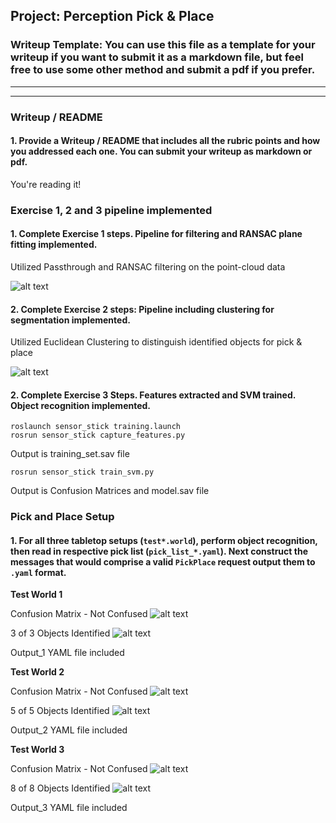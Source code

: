 ## Project: Perception Pick & Place
### Writeup Template: You can use this file as a template for your writeup if you want to submit it as a markdown file, but feel free to use some other method and submit a pdf if you prefer.

---


<!-- # Required Steps for a Passing Submission:
1. Extract features and train an SVM model on new objects (see `pick_list_*.yaml` in `/pr2_robot/config/` for the list of models you'll be trying to identify). 
2. Write a ROS node and subscribe to `/pr2/world/points` topic. This topic contains noisy point cloud data that you must work with.
3. Use filtering and RANSAC plane fitting to isolate the objects of interest from the rest of the scene.
4. Apply Euclidean clustering to create separate clusters for individual items.
5. Perform object recognition on these objects and assign them labels (markers in RViz).
6. Calculate the centroid (average in x, y and z) of the set of points belonging to that each object.
7. Create ROS messages containing the details of each object (name, pick_pose, etc.) and write these messages out to `.yaml` files, one for each of the 3 scenarios (`test1-3.world` in `/pr2_robot/worlds/`).  [See the example `output.yaml` for details on what the output should look like.](https://github.com/udacity/RoboND-Perception-Project/blob/master/pr2_robot/config/output.yaml)  
8. Submit a link to your GitHub repo for the project or the Python code for your perception pipeline and your output `.yaml` files (3 `.yaml` files, one for each test world).  You must have correctly identified 100% of objects from `pick_list_1.yaml` for `test1.world`, 80% of items from `pick_list_2.yaml` for `test2.world` and 75% of items from `pick_list_3.yaml` in `test3.world`.
9. Congratulations!  Your Done!

# Extra Challenges: Complete the Pick & Place
7. To create a collision map, publish a point cloud to the `/pr2/3d_map/points` topic and make sure you change the `point_cloud_topic` to `/pr2/3d_map/points` in `sensors.yaml` in the `/pr2_robot/config/` directory. This topic is read by Moveit!, which uses this point cloud input to generate a collision map, allowing the robot to plan its trajectory.  Keep in mind that later when you go to pick up an object, you must first remove it from this point cloud so it is removed from the collision map!
8. Rotate the robot to generate collision map of table sides. This can be accomplished by publishing joint angle value(in radians) to `/pr2/world_joint_controller/command`
9. Rotate the robot back to its original state.
10. Create a ROS Client for the “pick_place_routine” rosservice.  In the required steps above, you already created the messages you need to use this service. Checkout the [PickPlace.srv](https://github.com/udacity/RoboND-Perception-Project/tree/master/pr2_robot/srv) file to find out what arguments you must pass to this service.
11. If everything was done correctly, when you pass the appropriate messages to the `pick_place_routine` service, the selected arm will perform pick and place operation and display trajectory in the RViz window
12. Place all the objects from your pick list in their respective dropoff box and you have completed the challenge!
13. Looking for a bigger challenge?  Load up the `challenge.world` scenario and see if you can get your perception pipeline working there! -->

[//]: # (Image References)

[image1]: ./images/pcl-pointcloud.png
[image2]: ./images/pcl-cluster.png
[image3]: ./images/test_1_confusionmatrix.png
[image4]: ./images/test_1_rviz.png
[image5]: ./images/test_2_confusionmatrix.png
[image6]: ./images/test_2_rviz.png
[image7]: ./images/test_3_confusionmatrix.png
[image8]: ./images/test_3_rviz.png

---
### Writeup / README

#### 1. Provide a Writeup / README that includes all the rubric points and how you addressed each one.  You can submit your writeup as markdown or pdf.  

You're reading it!

### Exercise 1, 2 and 3 pipeline implemented
#### 1. Complete Exercise 1 steps. Pipeline for filtering and RANSAC plane fitting implemented.

Utilized Passthrough and RANSAC filtering on the point-cloud data

![alt text][image1]

#### 2. Complete Exercise 2 steps: Pipeline including clustering for segmentation implemented.  

Utilized Euclidean Clustering to distinguish identified objects for pick & place

![alt text][image2]

#### 2. Complete Exercise 3 Steps.  Features extracted and SVM trained.  Object recognition implemented.

```
roslaunch sensor_stick training.launch
rosrun sensor_stick capture_features.py
```
Output is training_set.sav file

```
rosrun sensor_stick train_svm.py
```
Output is Confusion Matrices and model.sav file


### Pick and Place Setup

#### 1. For all three tabletop setups (`test*.world`), perform object recognition, then read in respective pick list (`pick_list_*.yaml`). Next construct the messages that would comprise a valid `PickPlace` request output them to `.yaml` format.

**Test World 1**

Confusion Matrix - Not Confused
![alt text][image3]

3 of 3 Objects Identified
![alt text][image4]

Output_1 YAML file included


**Test World 2**

Confusion Matrix - Not Confused
![alt text][image5]

5 of 5 Objects Identified
![alt text][image6]

Output_2 YAML file included


**Test World 3** 

Confusion Matrix - Not Confused
![alt text][image7]

8 of 8 Objects Identified
![alt text][image8]

Output_3 YAML file included

